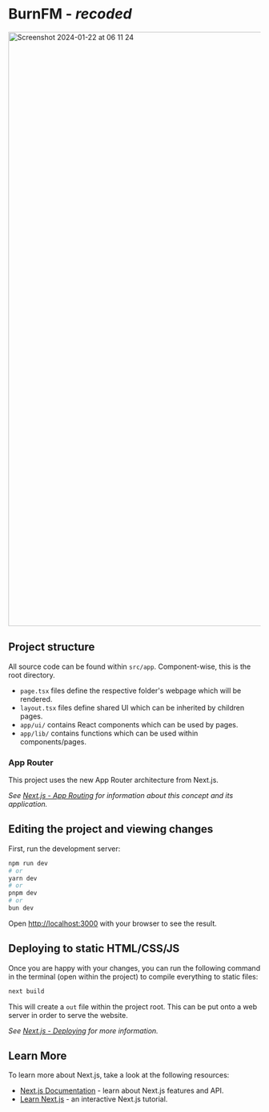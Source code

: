 # BurnFM - _recoded_
<img width="1184" alt="Screenshot 2024-01-22 at 06 11 24" src="https://github.com/ChrisDev18/burnfm-recoded/assets/95181085/37609f01-639c-40fa-8a1f-916528066d70">

## Project structure

All source code can be found within `src/app`. Component-wise, this is the root directory.

- `page.tsx` files define the respective folder's webpage which will be rendered.
- `layout.tsx` files define shared UI which can be inherited by children pages.
- `app/ui/` contains React components which can be used by pages.
- `app/lib/` contains functions which can be used within components/pages.

### App Router

This project uses the new App Router architecture from Next.js.

_See [Next.js - App Routing](https://nextjs.org/docs/app/building-your-application/routing)
for information about this concept and its application._

## Editing the project and viewing changes

First, run the development server:

```bash
npm run dev
# or
yarn dev
# or
pnpm dev
# or
bun dev
```

Open [http://localhost:3000](http://localhost:3000) with your browser to see the result.

## Deploying to static HTML/CSS/JS

Once you are happy with your changes, you can run the following command in the terminal (open within the project) to compile everything to static files:

```bash
next build
```

This will create a `out` file within the project root. This can be put onto a web server in order to serve the website.

_See [Next.js - Deploying](https://nextjs.org/docs/app/building-your-application/deploying) for more information._

## Learn More

To learn more about Next.js, take a look at the following resources:

- [Next.js Documentation](https://nextjs.org/docs) - learn about Next.js features and API.
- [Learn Next.js](https://nextjs.org/learn) - an interactive Next.js tutorial.

